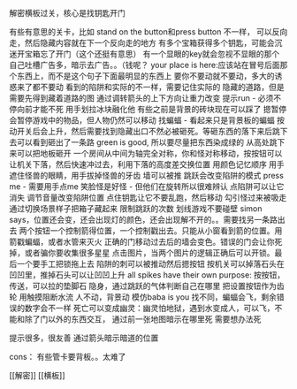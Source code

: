 解密横板过关，核心是找钥匙开门

有些有意思的关卡，比如
stand on the button和press button 不一样，
可以反向走，然后隐藏内容就在下一个反向走的地方
有多个宝箱获得多个钥匙，可能会沉迷开宝箱忘了开门（这个还挺有意思）
有一个显眼的key就会忽视不显眼的那个
自己吐槽广告多，暗示去广告。。（钱呢？
your place is here:应该站在冒号后面那个东西上，而不是这个句子下面最明显的东西上
要你不要动就不要动，多大的诱惑来了都不要动
看到的陷阱和实际的不一样，需要记住实际的
隐藏的道路，但是需要先得到藏着道路的图
通过调转箭头的上下方向让重力改变
提示run - 必须不停向前才能不死
用手划拉冰块融化他
有些之前是背景的砖块现在可以踩了
摁暂停会暂停游戏中的物品，但人物仍然可以移动
找蝙蝠 - 看起来只是背景板的蝙蝠
按动开关后会上升，然后需要找到隐藏出口不然必被砸死。等砸东西的落下来后跳下去可以看到砸出了一条路
green is good, 所以要尽量把东西染成绿的
从高处跳下来可以把地板砸开
一个房间从中间为轴完全对称，你和怪对称移动，按按钮可以让机关下落，然后快速冲过去，利用下落的高度差交换位置
用颜色记忆顺序
用手遮住怪兽的眼睛，用手拔掉怪兽的牙齿
墙可以被推
跳跃会改变陷阱的模式
press me - 需要用手点me
笑脸怪是好怪 - 但他们在旋转所以很难辨认
点陷阱可以让它消失
调节音量改变陷阱位置
点住钥匙让它不要乱跑，然后移动
勾引怪过来被吸走
通过切换场景样子把箱子藏起来
限制跳跃的次数
划线游戏不要碰壁
simon says，位置还会变，还会出现灯的颜色，还会出现解不开的。。需要找另一条路出去
两个按钮一个控制箭得位置，一个控制戳出去。只能从小窗看到箭的位置。用箭戳蝙蝠，或者水管来灭火
正确的门移动过去后的墙会变色。错误的门会让你死掉，或者骗你要收集很多星星
点击图片，当两个图片的逻辑正确后可以开锁。最后一个要手工把锁拖上去
陷阱的刺可以被推动然后摁按钮
按机关可以掉落石头在凹凹里，推掉石头可以让凹凹上升
all spikes have their own purpose: 按按钮， 传送，可以拉的垫脚石
隐身，通过跳跃的气体判断自己在哪里
把设置按钮作为齿轮
用触摸阻断水流
人不动，背景动
模仿baba is you
找不同，蝙蝠会飞，剩余错误的数字会不一样
死亡可以变成幽灵：幽灵怕地狱，遇到水变成人，可以飞，不能和除了门以外的东西交互，
通过前一张地图暗示在哪里死
需要想办法死









提示很多，很友善 
通过箭头暗示暗道的位置


cons：
有些管卡要背板。。太难了

[[解密]] [[横板]]